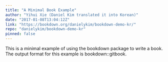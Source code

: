 ```yaml
---
title: "A Minimal Book Example"
author: "Yihui Xie (Daniel Kim translated it into Korean)"
date: "2017-01-08T13:04:12Z"
link: "https://bookdown.org/danielykim/bookdown-demo-kr/"
repo: "danielykim/bookdown-demo-kr"
pinned: false
---
```


This is a minimal example of using the bookdown package to write a book. The output format for this example is bookdown::gitbook.
